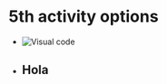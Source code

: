 <!-- TITLE: Home -->
<!-- SUBTITLE: A quick summary of Home -->

# 5th activity options
- ![Visual code](https://mospaw.com/wp-content/uploads/2018/07/Visual_Studio_code_logo-274x300.png)

<ul>
<li><h2>Hola</h2></li>
</ul>